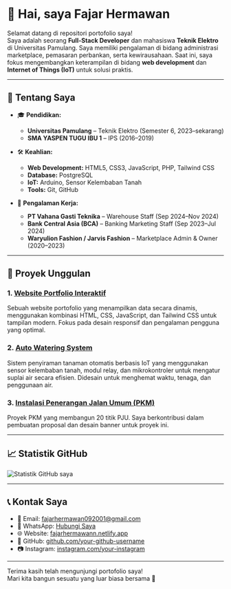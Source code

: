 # 👋 Hai, saya Fajar Hermawan

Selamat datang di repositori portofolio saya!  
Saya adalah seorang **Full-Stack Developer** dan mahasiswa **Teknik Elektro** di Universitas Pamulang. Saya memiliki pengalaman di bidang administrasi marketplace, pemasaran perbankan, serta kewirausahaan. Saat ini, saya fokus mengembangkan keterampilan di bidang **web development** dan **Internet of Things (IoT)** untuk solusi praktis.

---

## 💼 Tentang Saya

- 🎓 **Pendidikan:**  
  - **Universitas Pamulang** – Teknik Elektro (Semester 6, 2023–sekarang)  
  - **SMA YASPEN TUGU IBU 1** – IPS (2016–2019)

- 🛠️ **Keahlian:**
  - **Web Development:** HTML5, CSS3, JavaScript, PHP, Tailwind CSS
  - **Database:** PostgreSQL
  - **IoT:** Arduino, Sensor Kelembaban Tanah
  - **Tools:** Git, GitHub

- 💼 **Pengalaman Kerja:**
  - **PT Vahana Gasti Teknika** – Warehouse Staff (Sep 2024–Nov 2024)
  - **Bank Central Asia (BCA)** – Banking Marketing Staff (Sep 2023–Jul 2024)
  - **Waryulion Fashion / Jarvis Fashion** – Marketplace Admin & Owner (2020–2023)

---

## 🚀 Proyek Unggulan

### 1. [Website Portfolio Interaktif](https://fajarhermawann.netlify.app/)
Sebuah website portofolio yang menampilkan data secara dinamis, menggunakan kombinasi HTML, CSS, JavaScript, dan Tailwind CSS untuk tampilan modern. Fokus pada desain responsif dan pengalaman pengguna yang optimal.

### 2. [Auto Watering System](https://github.com/username/auto-watering-system)
Sistem penyiraman tanaman otomatis berbasis IoT yang menggunakan sensor kelembaban tanah, modul relay, dan mikrokontroler untuk mengatur suplai air secara efisien. Didesain untuk menghemat waktu, tenaga, dan penggunaan air.

### 3. [Instalasi Penerangan Jalan Umum (PKM)](https://github.com/username/penerangan-jalan-umum)
Proyek PKM yang membangun 20 titik PJU. Saya berkontribusi dalam pembuatan proposal dan desain banner untuk proyek ini.

---

## 📈 Statistik GitHub

![Statistik GitHub saya](https://github-readme-stats.vercel.app/api?username=your-github-username&show_icons=true&theme=radical)

---

## 📞 Kontak Saya

- 📧 Email: [fajarhermawan092001@gmail.com](mailto:fajarhermawan092001@gmail.com)
- 📱 WhatsApp: [Hubungi Saya](https://wa.me/6281574879962)
- 🌐 Website: [fajarhermawann.netlify.app](https://fajarhermawann.netlify.app/)
- 🔗 GitHub: [github.com/your-github-username](https://github.com/your-github-username)
- 📷 Instagram: [instagram.com/your-instagram](https://instagram.com/your-instagram)

---

Terima kasih telah mengunjungi portofolio saya!  
Mari kita bangun sesuatu yang luar biasa bersama 🚀
